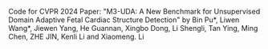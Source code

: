 Code for CVPR 2024 Paper: "M3-UDA: A New Benchmark for Unsupervised Domain Adaptive Fetal Cardiac Structure Detection" by Bin Pu*, Liwen Wang*, Jiewen Yang, He Guannan, Xingbo Dong, Li Shengli, Tan Ying, Ming Chen, ZHE JIN, Kenli Li and Xiaomeng. Li
